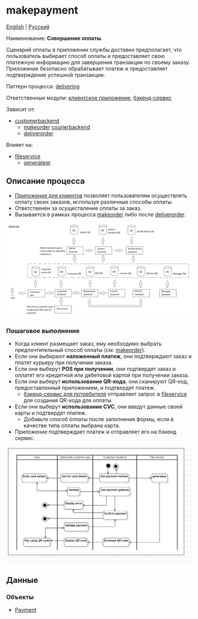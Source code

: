 # makepayment

[English](makepayment.md) | [Русский](makepayment.ru.md)

Наименование: **Совершение оплаты**.

Сценарий оплаты в приложении службы доставки предполагает, что пользователь выбирает способ оплаты и предоставляет свою платежную информацию для завершения транзакции по своему заказу.
Приложение безопасно обрабатывает платеж и предоставляет подтверждение успешной транзакции.

Паттерн процесса: [delivering](../../processpatterns/delivering.ru.md)

Ответственные модули: [клиентское приложение](../../frontend/customerclient.ru.md), [бэкенд-сервис](../../backend/customerbackend.ru.md)

Зависит от: 
- [customerbackend](../../backend/customerbackend.ru.md)
    - [makeorder](../customer/makeorder.ru.md)
[courierbackend](../../backend/courierbackend.ru.md)
    - [deliverorder](../courier/deliverorder.ru.md)

Влияет на:
- [fileservice](../../backend/fileservice.ru.md)
    - [generateqr](../../processes/fileservice/generateqr.ru.md)

## Описание процесса

- [Приложение для клиентов](../../frontend/customerclient.md) позволяет пользователям осуществлять оплату своих заказов, используя различные способы оплаты.
- Ответственен за осуществление оплаты за заказ.
- Вызывается в рамках процесса [makeorder](../customer/makeorder.ru.md) либо после [deliverorder](../courier/deliverorder.ru.md).

![delivering_overall](../../img/delivering_overall.png)

### Пошаговое выполнение

- Когда клиент размещает заказ, ему необходимо выбрать предпочтительный способ оплаты (см. [makeorder](../customer/makeorder.ru.md)).
- Если они выбирают **наложенный платеж**, они подтверждают заказ и платят курьеру при получении заказа.
- Если они выберут **POS при получении**, они подтвердят заказ и оплатят его кредитной или дебетовой картой при получении заказа.
- Если они выберут **использование QR-кода**, они сканируют QR-код, предоставленный приложением, и подтвердят платеж.
    - [бэкенд-сервис для потребителя](../../backend/customerbackend.md) отправляет запрос в [fileservice](../../backend/fileservice.md) для создания QR-кода для оплаты.
- Если они выберут **использование CVC**, они введут данные своей карты и подтвердят платеж.
    - Добавьте способ оплаты после заполнения формы, если в качестве типа оплаты выбрана карта.
- Приложение подтверждает платеж и отправляет его на бэкенд сервис.

![customer.makepayment](../../img/activitydiagrams/customer.makepayment.png)

## Данные

### Объекты 

- [Payment](https://github.com/alexeysp11/workflow-lib/blob/main/src/Models/Business/Monetary/Payment.cs)

